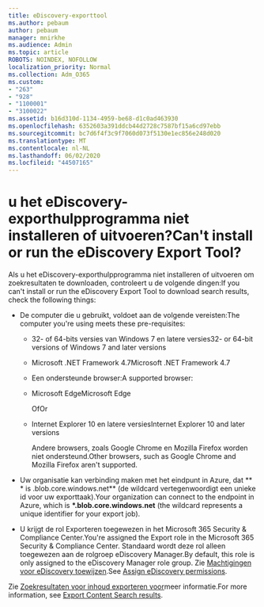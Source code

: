 ```yaml
---
title: eDiscovery-exporttool
ms.author: pebaum
author: pebaum
manager: mnirkhe
ms.audience: Admin
ms.topic: article
ROBOTS: NOINDEX, NOFOLLOW
localization_priority: Normal
ms.collection: Adm_O365
ms.custom:
- "263"
- "928"
- "1100001"
- "3100022"
ms.assetid: b16d310d-1134-4959-be68-d1c0ad463930
ms.openlocfilehash: 6352603a391ddcb44d2728c7587bf15a6cd97ebb
ms.sourcegitcommit: bc7d6f4f3c9f7060d073f5130e1ec856e248d020
ms.translationtype: MT
ms.contentlocale: nl-NL
ms.lasthandoff: 06/02/2020
ms.locfileid: "44507165"
---
```

# <a name="cant-install-or-run-the-ediscovery-export-tool"></a><span data-ttu-id="99a1c-102">u het eDiscovery-exporthulpprogramma niet installeren of uitvoeren?</span><span class="sxs-lookup"><span data-stu-id="99a1c-102">Can't install or run the eDiscovery Export Tool?</span></span>

<span data-ttu-id="99a1c-103">Als u het eDiscovery-exporthulpprogramma niet installeren of uitvoeren om zoekresultaten te downloaden, controleert u de volgende dingen:</span><span class="sxs-lookup"><span data-stu-id="99a1c-103">If you can't install or run the eDiscovery Export Tool to download search results, check the following things:</span></span>
  
- <span data-ttu-id="99a1c-104">De computer die u gebruikt, voldoet aan de volgende vereisten:</span><span class="sxs-lookup"><span data-stu-id="99a1c-104">The computer you're using meets these pre-requisites:</span></span>

  - <span data-ttu-id="99a1c-105">32- of 64-bits versies van Windows 7 en latere versies</span><span class="sxs-lookup"><span data-stu-id="99a1c-105">32- or 64-bit versions of Windows 7 and later versions</span></span>

  - <span data-ttu-id="99a1c-106">Microsoft .NET Framework 4.7</span><span class="sxs-lookup"><span data-stu-id="99a1c-106">Microsoft .NET Framework 4.7</span></span>

  - <span data-ttu-id="99a1c-107">Een ondersteunde browser:</span><span class="sxs-lookup"><span data-stu-id="99a1c-107">A supported browser:</span></span>

  - <span data-ttu-id="99a1c-108">Microsoft Edge</span><span class="sxs-lookup"><span data-stu-id="99a1c-108">Microsoft Edge</span></span>

    <span data-ttu-id="99a1c-109">Of</span><span class="sxs-lookup"><span data-stu-id="99a1c-109">Or</span></span>

  - <span data-ttu-id="99a1c-110">Internet Explorer 10 en latere versies</span><span class="sxs-lookup"><span data-stu-id="99a1c-110">Internet Explorer 10 and later versions</span></span>

    <span data-ttu-id="99a1c-111">Andere browsers, zoals Google Chrome en Mozilla Firefox worden niet ondersteund.</span><span class="sxs-lookup"><span data-stu-id="99a1c-111">Other browsers, such as Google Chrome and Mozilla Firefox aren't supported.</span></span>

- <span data-ttu-id="99a1c-112">Uw organisatie kan verbinding maken met het eindpunt in Azure, dat \*\* \* is .blob.core.windows.net\*\* (de wildcard vertegenwoordigt een unieke id voor uw exporttaak).</span><span class="sxs-lookup"><span data-stu-id="99a1c-112">Your organization can connect to the endpoint in Azure, which is **\*.blob.core.windows.net** (the wildcard represents a unique identifier for your export job).</span></span>

- <span data-ttu-id="99a1c-113">U krijgt de rol Exporteren toegewezen in het Microsoft 365 Security &amp; Compliance Center.</span><span class="sxs-lookup"><span data-stu-id="99a1c-113">You're assigned the Export role in the Microsoft 365 Security &amp; Compliance Center.</span></span> <span data-ttu-id="99a1c-114">Standaard wordt deze rol alleen toegewezen aan de rolgroep eDiscovery Manager.</span><span class="sxs-lookup"><span data-stu-id="99a1c-114">By default, this role is only assigned to the eDiscovery Manager role group.</span></span> <span data-ttu-id="99a1c-115">Zie [Machtigingen voor eDiscovery toewijzen](https://docs.microsoft.com/microsoft-365/compliance/assign-ediscovery-permissions).</span><span class="sxs-lookup"><span data-stu-id="99a1c-115">See [Assign eDiscovery permissions](https://docs.microsoft.com/microsoft-365/compliance/assign-ediscovery-permissions).</span></span>

<span data-ttu-id="99a1c-116">Zie [Zoekresultaten voor inhoud exporteren voor](https://docs.microsoft.com/microsoft-365/compliance/export-search-results)meer informatie.</span><span class="sxs-lookup"><span data-stu-id="99a1c-116">For more information, see [Export Content Search results](https://docs.microsoft.com/microsoft-365/compliance/export-search-results).</span></span>
  